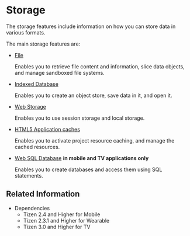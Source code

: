 # Storage

The storage features include information on how you can store data in various formats.

The main storage features are:

- [File](./file.md)    

  Enables you to retrieve file content and information, slice data objects, and manage sandboxed file systems.

- [Indexed Database](./indexdb.md)   

  Enables you to create an object store, save data in it, and open it.

- [Web Storage](./web-storage.md)

  Enables you to use session storage and local storage.

- [HTML5 Application caches](./appcache.md)  

  Enables you to activate project resource caching, and manage the cached resources.

- [Web SQL Database](./websql.md) **in mobile and TV applications only**

  Enables you to create databases and access them using SQL statements.

## Related Information
* Dependencies  
  - Tizen 2.4 and Higher for Mobile
  - Tizen 2.3.1 and Higher for Wearable
  - Tizen 3.0 and Higher for TV
